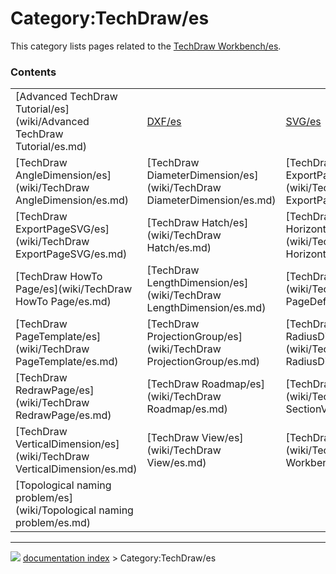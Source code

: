 # Category:TechDraw/es
This category lists pages related to the [TechDraw Workbench/es](TechDraw_Workbench/es.md).

### Contents

|     |     |     |
| --- | --- | --- |
| [Advanced TechDraw Tutorial/es](wiki/Advanced TechDraw Tutorial/es.md) | [DXF/es](wiki/DXF/es.md) | [SVG/es](wiki/SVG/es.md) |
| [TechDraw AngleDimension/es](wiki/TechDraw AngleDimension/es.md) | [TechDraw DiameterDimension/es](wiki/TechDraw DiameterDimension/es.md) | [TechDraw ExportPageDXF/es](wiki/TechDraw ExportPageDXF/es.md) |
| [TechDraw ExportPageSVG/es](wiki/TechDraw ExportPageSVG/es.md) | [TechDraw Hatch/es](wiki/TechDraw Hatch/es.md) | [TechDraw HorizontalDimension/es](wiki/TechDraw HorizontalDimension/es.md) |
| [TechDraw HowTo Page/es](wiki/TechDraw HowTo Page/es.md) | [TechDraw LengthDimension/es](wiki/TechDraw LengthDimension/es.md) | [TechDraw PageDefault/es](wiki/TechDraw PageDefault/es.md) |
| [TechDraw PageTemplate/es](wiki/TechDraw PageTemplate/es.md) | [TechDraw ProjectionGroup/es](wiki/TechDraw ProjectionGroup/es.md) | [TechDraw RadiusDimension/es](wiki/TechDraw RadiusDimension/es.md) |
| [TechDraw RedrawPage/es](wiki/TechDraw RedrawPage/es.md) | [TechDraw Roadmap/es](wiki/TechDraw Roadmap/es.md) | [TechDraw SectionView/es](wiki/TechDraw SectionView/es.md) |
| [TechDraw VerticalDimension/es](wiki/TechDraw VerticalDimension/es.md) | [TechDraw View/es](wiki/TechDraw View/es.md) | [TechDraw Workbench/es](wiki/TechDraw Workbench/es.md) |
| [Topological naming problem/es](wiki/Topological naming problem/es.md) |



---
![](images/Right_arrow.png) [documentation index](../README.md) > Category:TechDraw/es
